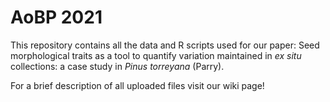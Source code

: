 # AoBP 2021
This repository contains all the data and R scripts used for our paper: Seed morphological traits as a tool to quantify variation maintained in _ex situ_ collections: a case study in _Pinus torreyana_ (Parry).

For a brief description of all uploaded files visit our wiki page!
